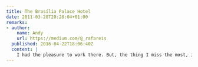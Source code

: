 ```yaml
---
title: The Brasília Palace Hotel
date: 2011-03-28T20:28:04+01:00
remarks:
- author:
    name: Andy
    url: https://medium.com/@_rafareis
  published: 2016-04-22T18:06:40Z
  content: |
    I had the pleasure to work there. But, the thing I miss the most, is the piano in the hall of OSCAR.
---
```

